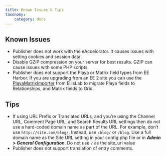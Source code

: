```yaml
---
title: Known Issues & Tips
taxonomy:
    category: docs
---
```


## Known Issues

- Publisher does not work with the eAccelorator. It causes issues with setting cookies and session data.
- Disable GZIP compression on your server for best results. GZIP can cause issues with some PHP scripts.
- Publisher does not support the Playa or Matrix field types from EE Harbor. If you are upgrading from an EE 2 site you can use the [PlayaMatrixImporter](https://github.com/EllisLab/PlayaMatrixImporter) from EllisLab to migrate Playa fields to Relationships, and Matrix fields to Grid.

## Tips

- If using URL Prefix or Translated URLs, and you’re using the Channel URL, Comment Page URL, and Search Results URL settings then do not use a hard-coded domain name as part of the URL. For example, don’t use ``http://site.com/blog/``. Instead, use ``/blog/`` or ``/blog``.
Use a full domain name as the Site URL setting in your config.php file or in ***Admin > General Configuration***. Do not use ``/`` as the site_url value
- Publisher does not support translation of entry comments.
